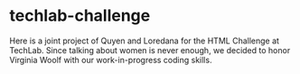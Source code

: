 # techlab-challenge

Here is a joint project of Quyen and Loredana for the HTML Challenge at TechLab. 
Since talking about women is never enough, we decided to honor Virginia Woolf with our work-in-progress coding skills. 
